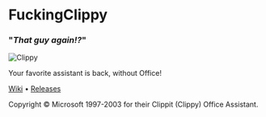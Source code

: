 # FuckingClippy
### "*That guy again!?*"
![Clippy](https://guitarxhero.github.io/imgs/fc2.png)

Your favorite assistant is back, without Office!

[Wiki][wiki] • [Releases][releases]

Copyright © Microsoft 1997-2003 for their Clippit (Clippy) Office Assistant.

[wiki]: https://github.com/dd86k/FuckingClippy/wiki
[releases]: https://github.com/dd86k/FuckingClippy/releases
[license]: LICENSE
